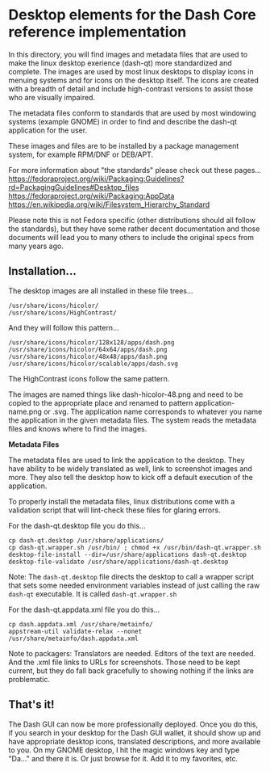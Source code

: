 # Desktop elements for the Dash Core reference implementation

In this directory, you will find images and metadata files that are used to
make the linux desktop exerience (dash-qt) more standardized and complete. The
images are used by most linux desktops to display icons in menuing systems and
for icons on the desktop itself. The icons are created with a breadth of detail
and include high-contrast versions to assist those who are visually impaired.

The metadata files conform to standards that are used by most windowing systems
(example GNOME) in order to find and describe the dash-qt application for the
user.

These images and files are to be installed by a package management system, for
example RPM/DNF or DEB/APT.

For more information about "the standards" please check out these pages...
<https://fedoraproject.org/wiki/Packaging:Guidelines?rd=PackagingGuidelines#Desktop_files>
<https://fedoraproject.org/wiki/Packaging:AppData>
<https://en.wikipedia.org/wiki/Filesystem_Hierarchy_Standard>

Please note this is not Fedora specific (other distributions should all follow
the standards), but they have some rather decent documentation and those
documents will lead you to many others to include the original specs from many
years ago.

## Installation...

The desktop images are all installed in these file trees...
```
/usr/share/icons/hicolor/
/usr/share/icons/HighContrast/
```

And they will follow this pattern...
```
/usr/share/icons/hicolor/128x128/apps/dash.png
/usr/share/icons/hicolor/64x64/apps/dash.png
/usr/share/icons/hicolor/48x48/apps/dash.png
/usr/share/icons/hicolor/scalable/apps/dash.svg
```

The HighContrast icons follow the same pattern.

The images are named things like dash-hicolor-48.png and need to be copied to
the appropriate place and renamed to pattern application-name.png or .svg. The
application name corresponds to whatever you name the application in the given
metadata files. The system reads the metadata files and knows where to find the
images.

**Metadata Files**

The metadata files are used to link the application to the desktop. They have
ability to be widely translated as well, link to screenshot images and more.
They also tell the desktop how to kick off a default execution of the
application.

To properly install the metadata files, linux distributions come with a
validation script that will lint-check these files for glaring errors.

For the dash-qt.desktop file you do this...
```
cp dash-qt.desktop /usr/share/applications/
cp dash-qt.wrapper.sh /usr/bin/ ; chmod +x /usr/bin/dash-qt.wrapper.sh
desktop-file-install --dir=/usr/share/applications dash-qt.desktop
desktop-file-validate /usr/share/applications/dash-qt.desktop
```

Note: The `dash-qt.desktop` file directs the desktop to call a wrapper script
that sets some needed environment variables instead of just calling the raw
`dash-qt` executable. It is called `dash-qt.wrapper.sh`

For the dash-qt.appdata.xml file you do this...
```
cp dash.appdata.xml /usr/share/metainfo/
appstream-util validate-relax --nonet /usr/share/metainfo/dash.appdata.xml
```

Note to packagers: Translators are needed. Editors of the text are needed. And
the .xml file links to URLs for screenshots. Those need to be kept current, but
they do fall back gracefully to showing nothing if the links are problematic.

## That's it!

The Dash GUI can now be more professionally deployed. Once you do this, if you
search in your desktop for the Dash GUI wallet, it should show up and have
appropriate desktop icons, translated descriptions, and more available to you.
On my GNOME desktop, I hit the magic windows key and type "Da..." and there it
is. Or just browse for it. Add it to my favorites, etc.
